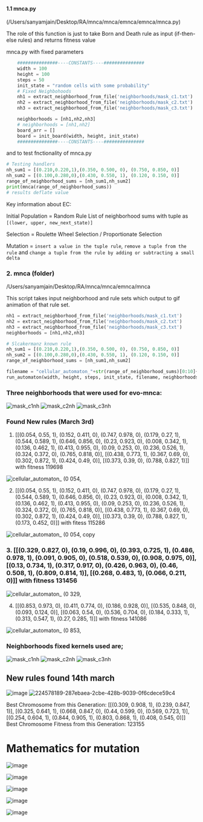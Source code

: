 
#### 1.1 mnca.py 
(/Users/sanyamjain/Desktop/RA/mnca/mnca/emnca/emnca/mnca.py)

The role of this function is just to take Born and Death rule as input (if-then-else rules) and returns fitness value

mnca.py with fixed parameters
```python
    ###############----CONSTANTS----###############
    width = 100
    height = 100
    steps = 50
    init_state = "random cells with some probability"
    # Fixed Neighbohoods
    nh1 = extract_neighborhood_from_file('neighborhoods/mask_c1.txt')
    nh2 = extract_neighborhood_from_file('neighborhoods/mask_c2.txt')
    nh3 = extract_neighborhood_from_file('neighborhoods/mask_c3.txt')

    neighborhoods = [nh1,nh2,nh3]
    # neighborhoods = [nh1,nh2]
    board_arr = []
    board = init_board(width, height, init_state)
    ###############----CONSTANTS----###############
```
and to test fnctionality of mnca.py
```python
# Testing handlers
nh_sum1 = [(0.210,0.220,1),(0.350, 0.500, 0), (0.750, 0.850, 0)]
nh_sum2 = [(0.100,0.280,0),(0.430, 0.550, 1), (0.120, 0.150, 0)]
range_of_neighborhood_sums = [nh_sum1,nh_sum2]
print(mnca(range_of_neighborhood_sums))
# results deflate value
```

Key information about EC:

Initial Population = Random Rule List of neighborhood sums with tuple as ```[(lower, upper, new_next_state)]```
<image of A pictorial explanation for a population>

Selection = Roulette Wheel Selection / Proportionate Selection

Mutation = ```insert a value in the tuple rule```, ```remove a tuple from the rule``` and ```change a tuple from the rule by adding or subtracting a small delta ```






### 2. mnca (folder)

/Users/sanyamjain/Desktop/RA/mnca/mnca/emnca/mnca

This script takes input neighborhood and rule sets which output to gif animation of that rule set.

```python
nh1 = extract_neighborhood_from_file('neighborhoods/mask_c1.txt')
nh2 = extract_neighborhood_from_file('neighborhoods/mask_c2.txt')
nh3 = extract_neighborhood_from_file('neighborhoods/mask_c3.txt')
neighborhoods = [nh1,nh2,nh3]

# Slcakermanz known rule
nh_sum1 = [(0.210,0.220,1),(0.350, 0.500, 0), (0.750, 0.850, 0)]
nh_sum2 = [(0.100,0.280,0),(0.430, 0.550, 1), (0.120, 0.150, 0)]
range_of_neighborhood_sums = [nh_sum1,nh_sum2]

filename = "cellular_automaton_"+str(range_of_neighborhood_sums)[0:10]+".mp4"
run_automaton(width, height, steps, init_state, filename, neighborhoods, range_of_neighborhood_sums)
```

### Three neighborhoods that were used for evo-mnca:

![mask_c1nh](https://user-images.githubusercontent.com/13884479/222755848-b86e2fc2-2f28-4793-bf4d-d868b1572164.png) ![mask_c2nh](https://user-images.githubusercontent.com/13884479/222755861-cfba60af-cc63-49e9-aadf-1f5c5fa0a3df.png) ![mask_c3nh](https://user-images.githubusercontent.com/13884479/222755910-c8316de6-9c37-4dc9-91da-2802b6e03537.png)


### Found New rules (March 3rd)

1. [[(0.054, 0.55, 1), (0.152, 0.411, 0), (0.747, 0.978, 0), (0.179, 0.27, 1), (0.544, 0.589, 1), (0.646, 0.856, 0), (0.23, 0.923, 0), (0.008, 0.342, 1), (0.136, 0.462, 1), (0.413, 0.955, 0), (0.09, 0.253, 0), (0.236, 0.526, 1), (0.324, 0.372, 0), (0.765, 0.818, 0)], [(0.438, 0.773, 1), (0.367, 0.69, 0), (0.302, 0.872, 1), (0.424, 0.49, 0)], [(0.373, 0.39, 0), (0.788, 0.827, 1)]]	with fitness 119698

![cellular_automaton_ (0 054, ](https://user-images.githubusercontent.com/13884479/222593047-7edb49d6-767e-44e1-b375-ef0c15f9e7db.gif)


2. [[(0.054, 0.55, 1), (0.152, 0.411, 0), (0.747, 0.978, 0), (0.179, 0.27, 1), (0.544, 0.589, 1), (0.646, 0.856, 0), (0.23, 0.923, 0), (0.008, 0.342, 1), (0.136, 0.462, 1), (0.413, 0.955, 0), (0.09, 0.253, 0), (0.236, 0.526, 1), (0.324, 0.372, 0), (0.765, 0.818, 0)], [(0.438, 0.773, 1), (0.367, 0.69, 0), (0.302, 0.872, 1), (0.424, 0.49, 0)], [(0.373, 0.39, 0), (0.788, 0.827, 1), (0.173, 0.452, 0)]]	with fitess 115286

![cellular_automaton_ (0 054,  copy](https://user-images.githubusercontent.com/13884479/222593065-069e704f-6e57-4d21-9e0a-fcf1f389d872.gif)


### 3. [[(0.329, 0.827, 0), (0.19, 0.996, 0), (0.393, 0.725, 1), (0.486, 0.978, 1), (0.091, 0.905, 0), (0.518, 0.539, 0), (0.908, 0.975, 0)], [(0.13, 0.734, 1), (0.317, 0.917, 0), (0.426, 0.963, 0), (0.46, 0.508, 1), (0.809, 0.814, 1)], [(0.268, 0.483, 1), (0.066, 0.211, 0)]]	with fitness 131456

![cellular_automaton_ (0 329, ](https://user-images.githubusercontent.com/13884479/222593087-829711fc-53e4-4b45-8b90-ccd729532309.gif)


4. [[(0.853, 0.973, 0), (0.411, 0.774, 0), (0.186, 0.928, 0)], [(0.535, 0.848, 0), (0.093, 0.124, 0)], [(0.063, 0.54, 0), (0.536, 0.704, 0), (0.184, 0.333, 1), (0.313, 0.547, 1), (0.27, 0.285, 1)]]	with fitness 141086

![cellular_automaton_ (0 853, ](https://user-images.githubusercontent.com/13884479/222593122-578d5993-07fd-46cd-bd4c-97127c9a3927.gif)



### Neighborhoods fixed kernels used are;

![mask_c1nh](https://user-images.githubusercontent.com/13884479/222757101-deaafca8-f35c-4de7-a907-32107b42e8bf.png) ![mask_c2nh](https://user-images.githubusercontent.com/13884479/222757133-a32deb46-3778-4d7f-8497-70635cae3ed5.png) ![mask_c3nh](https://user-images.githubusercontent.com/13884479/222757154-e0cdf01f-4e1f-4460-90a5-69f6197416c2.png)



## New rules found 14th march


![image](https://user-images.githubusercontent.com/13884479/224953572-2102b291-612e-43ed-8c21-332cfaf8f19f.png)
![224578189-287ebaea-2cbe-428b-9039-0f6cdece59c4](https://user-images.githubusercontent.com/13884479/224953647-537734a8-e25e-4477-8945-dbbccf5172e3.gif)


Best Chromosome from this Generation: [[(0.309, 0.908, 1), (0.239, 0.847, 1)], [(0.325, 0.641, 1), (0.668, 0.847, 0), (0.44, 0.599, 0), (0.569, 0.723, 1)], [(0.254, 0.604, 1), (0.844, 0.905, 1), (0.803, 0.868, 1), (0.408, 0.545, 0)]] Best Chromosome Fitness from this Generation: 123155


# Mathematics for mutation


![image](https://user-images.githubusercontent.com/13884479/227717138-c6f39b79-09a4-436a-bade-70fc8d4d9927.png)

![image](https://user-images.githubusercontent.com/13884479/227717146-2f1e51fe-891c-4ecf-979d-e833009c78a6.png)

![image](https://user-images.githubusercontent.com/13884479/227717149-c91f2fb7-5e43-42c3-974c-9a389decf1c2.png)

![image](https://user-images.githubusercontent.com/13884479/227717191-1de47ebd-8981-4ae1-a00c-741cbb24ed2e.png)

![image](https://user-images.githubusercontent.com/13884479/227717170-2a3255b0-e711-4922-bdfd-bb9878fd817d.png)

